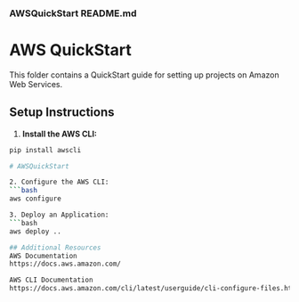 
### AWSQuickStart README.md

# AWS QuickStart

This folder contains a QuickStart guide for setting up projects on Amazon Web Services.

## Setup Instructions

1. **Install the AWS CLI:**

```bash
pip install awscli

# AWSQuickStart

2. Configure the AWS CLI:
```bash
aws configure

3. Deploy an Application:
```bash
aws deploy ..

## Additional Resources
AWS Documentation
https://docs.aws.amazon.com/

AWS CLI Documentation
https://docs.aws.amazon.com/cli/latest/userguide/cli-configure-files.html

